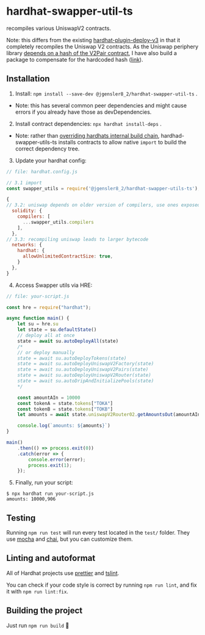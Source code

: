 # hardhat-swapper-util-ts

recompiles various UniswapV2 contracts.

Note: this differs from the existing [hardhat-plugin-deploy-v3](https://github.com/Uniswap/hardhat-plugin-deploy-v3) in that it completely recompiles the Uniswap V2 contracts. As the Uniswap periphery library [depends on a hash of the V2Pair contract](https://github.com/Uniswap/v2-periphery/blob/master/contracts/libraries/UniswapV2Library.sol#L24), I have also build a package to compensate for the hardcoded hash ([link](https://github.com/jgensler8/v2-periphery-util)).

## Installation

1. Install: `npm install --save-dev @jgensler8_2/hardhat-swapper-util-ts` .
  * Note: this has several common peer dependencies and might cause errors if you already have those as devDependencies.
2. Install contract dependencies: `npx hardhat install-deps` .
  * Note: rather than [overriding hardhats internal build chain](https://github.com/NomicFoundation/hardhat/blob/master/packages/hardhat-core/src/builtin-tasks/compile.ts), hardhad-swapper-utils-ts installs contracts to allow native `import` to build the correct dependency tree.
3. Update your hardhat config:

```javascript
// file: hardhat.config.js

// 3.1 import 
const swapper_utils = require('@jgensler8_2/hardhat-swapper-utils-ts');

{
// 3.2: uniswap depends on older version of compilers, use ones exposed by this package
  solidity: {
    compilers: [
      ...swapper_utils.compilers
    ],
  },
// 3.3: recompiling uniswap leads to larger bytecode
  networks: {
    hardhat: {
      allowUnlimitedContractSize: true,
    }
  },
}
```

4. Access Swapper utils via HRE:

```javascript
// file: your-script.js

const hre = require("hardhat");

async function main() {
    let su = hre.su
    let state = su.defaultState()
    // deploy all at once
    state = await su.autoDeployAll(state)
    /*
    // or deploy manually
    state = await su.autoDeployTokens(state)
    state = await su.autoDeployUniswapV2Factory(state)
    state = await su.autoDeployUniswapV2Pairs(state)
    state = await su.autoDeployUniswapV2Router(state)
    state = await su.autoDripAndInitializePools(state)
    */

    const amountAIn = 10000
    const tokenA = state.tokens["TOKA"]
    const tokenB = state.tokens["TOKB"]
    let amounts = await state.uniswapV2Router02.getAmountsOut(amountAIn, [tokenA.address, tokenB.address])

    console.log(`amounts: ${amounts}`)
}

main()
    .then(() => process.exit(0))
    .catch(error => {
        console.error(error);
        process.exit(1);
    });
```

5. Finally, run your script:

```
$ npx hardhat run your-script.js
amounts: 10000,906
```

## Testing

Running `npm run test` will run every test located in the `test/` folder. They
use [mocha](https://mochajs.org) and [chai](https://www.chaijs.com/),
but you can customize them.

## Linting and autoformat

All of Hardhat projects use [prettier](https://prettier.io/) and
[tslint](https://palantir.github.io/tslint/).

You can check if your code style is correct by running `npm run lint`, and fix
it with `npm run lint:fix`.

## Building the project

Just run `npm run build` ️👷

